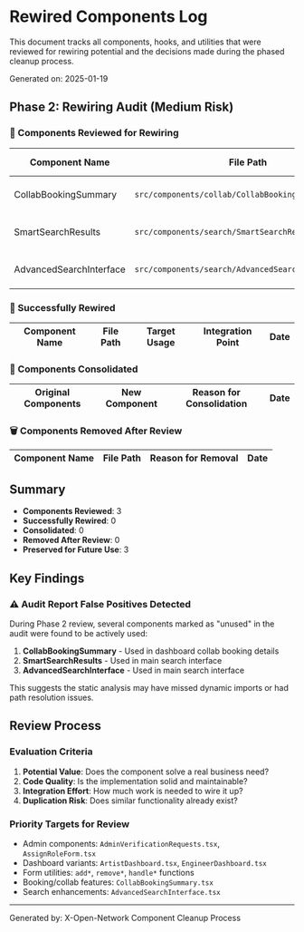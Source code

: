 # Rewired Components Log

This document tracks all components, hooks, and utilities that were reviewed for rewiring potential and the decisions made during the phased cleanup process.

Generated on: 2025-01-19

## Phase 2: Rewiring Audit (Medium Risk)

### 🧠 Components Reviewed for Rewiring

| Component Name | File Path | Decision | Action Taken | Reason | Date |
|---------------|-----------|----------|--------------|---------|------|
| CollabBookingSummary | `src/components/collab/CollabBookingSummary.tsx` | ✅ PRESERVE | None - already in use | Found to be used in `/dashboard/collabs/[bookingId]/page.tsx` | 2025-01-19 |
| SmartSearchResults | `src/components/search/SmartSearchResults.tsx` | ✅ PRESERVE | None - already in use | Found to be used in `/search/page.tsx` | 2025-01-19 |
| AdvancedSearchInterface | `src/components/search/AdvancedSearchInterface.tsx` | ✅ PRESERVE | None - already in use | Found to be used in `/search/page.tsx` | 2025-01-19 |

### 🔄 Successfully Rewired

| Component Name | File Path | Target Usage | Integration Point | Date |
|---------------|-----------|-------------|------------------|------|

### 🧱 Components Consolidated  

| Original Components | New Component | Reason for Consolidation | Date |
|--------------------|---------------|-------------------------|------|

### 🗑️ Components Removed After Review

| Component Name | File Path | Reason for Removal | Date |
|---------------|-----------|-------------------|------|

## Summary

- **Components Reviewed**: 3
- **Successfully Rewired**: 0
- **Consolidated**: 0
- **Removed After Review**: 0
- **Preserved for Future Use**: 3

## Key Findings

### ⚠️ Audit Report False Positives Detected
During Phase 2 review, several components marked as "unused" in the audit were found to be actively used:

1. **CollabBookingSummary** - Used in dashboard collab booking details
2. **SmartSearchResults** - Used in main search interface  
3. **AdvancedSearchInterface** - Used in main search interface

This suggests the static analysis may have missed dynamic imports or had path resolution issues.

## Review Process

### Evaluation Criteria
1. **Potential Value**: Does the component solve a real business need?
2. **Code Quality**: Is the implementation solid and maintainable?  
3. **Integration Effort**: How much work is needed to wire it up?
4. **Duplication Risk**: Does similar functionality already exist?

### Priority Targets for Review
- Admin components: `AdminVerificationRequests.tsx`, `AssignRoleForm.tsx` 
- Dashboard variants: `ArtistDashboard.tsx`, `EngineerDashboard.tsx`
- Form utilities: `add*`, `remove*`, `handle*` functions
- Booking/collab features: `CollabBookingSummary.tsx`
- Search enhancements: `AdvancedSearchInterface.tsx`

---

Generated by: X-Open-Network Component Cleanup Process